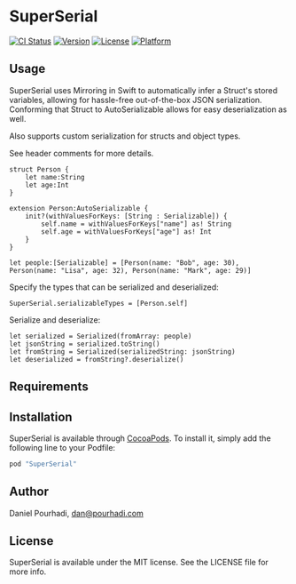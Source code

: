 # SuperSerial

[![CI Status](http://img.shields.io/travis/pourhadi/SuperSerial.svg?style=flat)](https://travis-ci.org/pourhadi/SuperSerial)
[![Version](https://img.shields.io/cocoapods/v/SuperSerial.svg?style=flat)](http://cocoapods.org/pods/SuperSerial)
[![License](https://img.shields.io/cocoapods/l/SuperSerial.svg?style=flat)](http://cocoapods.org/pods/SuperSerial)
[![Platform](https://img.shields.io/cocoapods/p/SuperSerial.svg?style=flat)](http://cocoapods.org/pods/SuperSerial)

## Usage

SuperSerial uses Mirroring in Swift to automatically infer a Struct's stored variables, allowing for hassle-free out-of-the-box JSON serialization. Conforming that Struct to AutoSerializable allows for easy deserialization as well.

Also supports custom serialization for structs and object types.

See header comments for more details.



    struct Person {
        let name:String
        let age:Int
    }
    
    extension Person:AutoSerializable {
        init?(withValuesForKeys: [String : Serializable]) {
            self.name = withValuesForKeys["name"] as! String
            self.age = withValuesForKeys["age"] as! Int
        }
    }
    
    let people:[Serializable] = [Person(name: "Bob", age: 30), Person(name: "Lisa", age: 32), Person(name: "Mark", age: 29)]

Specify the types that can be serialized and deserialized:

    SuperSerial.serializableTypes = [Person.self]
    
Serialize and deserialize:

    let serialized = Serialized(fromArray: people)
    let jsonString = serialized.toString()
    let fromString = Serialized(serializedString: jsonString)
    let deserialized = fromString?.deserialize()

## Requirements

## Installation

SuperSerial is available through [CocoaPods](http://cocoapods.org). To install
it, simply add the following line to your Podfile:

```ruby
pod "SuperSerial"
```

## Author

Daniel Pourhadi, dan@pourhadi.com

## License

SuperSerial is available under the MIT license. See the LICENSE file for more info.
